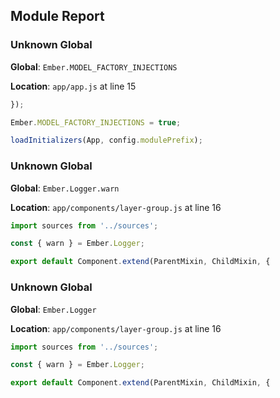 ## Module Report
### Unknown Global

**Global**: `Ember.MODEL_FACTORY_INJECTIONS`

**Location**: `app/app.js` at line 15

```js
});

Ember.MODEL_FACTORY_INJECTIONS = true;

loadInitializers(App, config.modulePrefix);
```

### Unknown Global

**Global**: `Ember.Logger.warn`

**Location**: `app/components/layer-group.js` at line 16

```js
import sources from '../sources';

const { warn } = Ember.Logger;

export default Component.extend(ParentMixin, ChildMixin, {
```

### Unknown Global

**Global**: `Ember.Logger`

**Location**: `app/components/layer-group.js` at line 16

```js
import sources from '../sources';

const { warn } = Ember.Logger;

export default Component.extend(ParentMixin, ChildMixin, {
```
